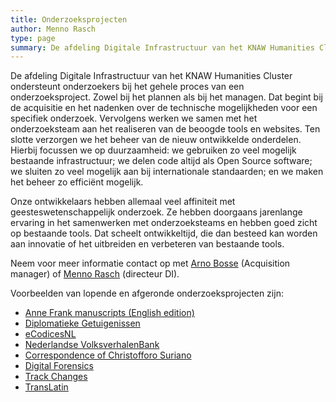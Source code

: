 ```yaml
---
title: Onderzoeksprojecten
author: Menno Rasch
type: page
summary: De afdeling Digitale Infrastructuur van het KNAW Humanities Cluster ondersteunt onderzoekers bij het gehele proces van een onderzoeksproject. 
---
```

De afdeling Digitale Infrastructuur van het KNAW Humanities Cluster ondersteunt onderzoekers bij het gehele proces van een onderzoeksproject. Zowel bij het plannen als bij het managen. Dat begint bij de acquisitie en het nadenken over de technische mogelijkheden voor een specifiek onderzoek. Vervolgens werken we samen met het onderzoeksteam aan het realiseren van de beoogde tools en websites. Ten slotte verzorgen we het beheer van de nieuw ontwikkelde onderdelen. Hierbij focussen we op duurzaamheid: we gebruiken zo veel mogelijk bestaande infrastructuur; we delen code altijd als Open Source software; we sluiten zo veel mogelijk aan bij internationale standaarden; en we maken het beheer zo efficiënt mogelijk.

Onze ontwikkelaars hebben allemaal veel affiniteit met geesteswetenschappelijk onderzoek. Ze hebben doorgaans jarenlange ervaring in het samenwerken met onderzoeksteams en hebben goed zicht op bestaande tools. Dat scheelt ontwikkeltijd, die dan besteed kan worden aan innovatie of het uitbreiden en verbeteren van bestaande tools.

Neem voor meer informatie contact op met [Arno Bosse](mailto:arno.bosse@di.huc.knaw.nl) (Acquisition manager) of [Menno Rasch](mailto:menno.rasch@di.huc.knaw.nl) (directeur DI).

Voorbeelden van lopende en afgeronde onderzoeksprojecten zijn:

* [Anne Frank manuscripts (English edition)](https://www.annefrank.org/en/about-us/news-and-press/news/2021/9/28/digitised-manuscripts-available-entirely/)
* [Diplomatieke Getuigenissen](https://www.huygens.knaw.nl/en/projecten/diplomatic-witnesses/)
* [eCodicesNL](https://www.huygens.knaw.nl/en/projecten/ecodicesnl-2/)
* [Nederlandse VolksverhalenBank](https://www.verhalenbank.nl)
* [Correspondence of Christofforo Suriano](https://www.huygens.knaw.nl/en/projecten/correspondence-of-christofforo-suriano/)
* [Digital Forensics](https://www.huygens.knaw.nl/en/projecten/digital-forensics-for-historical-documents-2/)
* [Track Changes](https://www.huygens.knaw.nl/en/projecten/track-changes-2/)
* [TransLatin](https://translatin.nl)
